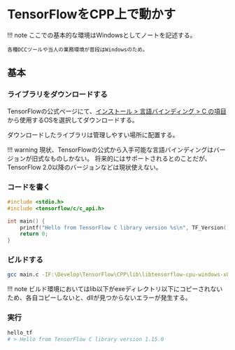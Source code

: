 # TensorFlowをCPP上で動かす

!!! note
    ここでの基本的な環境はWindowsとしてノートを記述する。
    
    各種DCCツールや当人の業務環境が普段はWindowsのため。

## 基本

### ライブラリをダウンロードする

TensorFlowの公式ページにて、[インストール > 言語バインディング > C の項目](https://www.tensorflow.org/install/lang_c)から使用するOSを選択してダウンロードする。

ダウンロードしたライブラリは管理しやすい場所に配置する。

!!! warning
    現状、TensorFlowの公式から入手可能な言語バインディングはバージョンが旧式なものしかない。
    将来的にはサポートされるとのことだが、TensorFlow 2.0以降のバージョンなどは現状使えない。

### コードを書く

```C++
#include <stdio.h>
#include <tensorflow/c/c_api.h>

int main() {
    printf("Hello from TensorFlow C library version %s\n", TF_Version());
    return 0;
}
```

### ビルドする

```Bash
gcc main.c -IF:\Develop\TensorFlow\CPP\lib\libtensorflow-cpu-windows-x86_64-1.15.0\include -LF:\Develop\TensorFlow\CPP\lib\libtensorflow-cpu-windows-x86_64-1.15.0\lib -ltensorflow  -o hello_tf
```

!!! note
    ビルド環境においてはlib以下がexeディレクトリ以下にコピーされないため、各自コピーしないと、dllが見つからないエラーが発生する。


### 実行

```Bash
hello_tf
# > Hello from TensorFlow C library version 1.15.0
```


